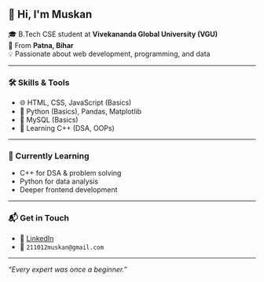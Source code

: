 ## 👋 Hi, I'm Muskan

🎓 B.Tech CSE student at **Vivekananda Global University (VGU)**  
📍 From **Patna, Bihar**  
💡 Passionate about web development, programming, and data  

---

### 🛠️ Skills & Tools

- 🌐 HTML, CSS, JavaScript (Basics)
- 🐍 Python (Basics), Pandas, Matplotlib
- 💾 MySQL (Basics)
- 🧮 Learning C++ (DSA, OOPs)

---

### 🌱 Currently Learning

- C++ for DSA & problem solving  
- Python for data analysis  
- Deeper frontend development

---

### 📬 Get in Touch

- 💼 [LinkedIn](https://www.linkedin.com/in/muskan-kumari-0886b537b/)  
- 📧 `211012muskan@gmail.com`

---

_“Every expert was once a beginner.”_
